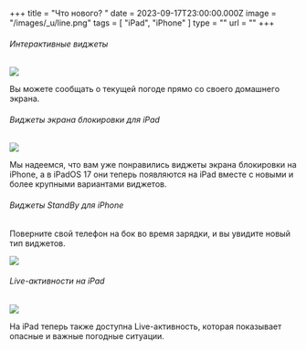 +++
title = "Что нового? "
date = 2023-09-17T23:00:00.000Z
image = "/images/_u/line.png"
tags = [ "iPad", "iPhone" ]
type = ""
url = ""
+++

###### Интерактивные виджеты

![](/images/_u/i_w2.jpeg)

Вы можете сообщать о текущей погоде прямо со своего домашнего экрана.

###### Виджеты экрана блокировки для iPad

![](/images/_u/ipad_rect2.jpg)

Мы надеемся, что вам уже понравились виджеты экрана блокировки на iPhone, а в iPadOS 17 они теперь появляются на iPad вместе с новыми и более крупными вариантами виджетов.

###### Виджеты StandBy для iPhone

Поверните свой телефон на бок во время зарядки, и вы увидите новый тип виджетов.

![](/images/_u/standby.png)

###### Live-активности на iPad

![](/images/_u/la.jpg)

На iPad теперь также доступна Live-активность, которая показывает опасные и важные погодные ситуации.
